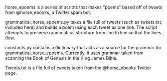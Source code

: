 horse_epoems is a series of scripts that makes "poems" based off of tweets from @horse_ebooks, a Twitter spam bot.

grammatical_horse_epoems.py takes a file full of tweets (such as tweets.txt, included here) and builds a poem using each tweet as one line. The script attempts to preserve grammatical structure from line to line so that the lines flow.

constants.py contains a dictionary that acts as a source for the grammar for grammatical_horse_epoems. Currently, it uses grammar taken from scanning the Book of Genesis in the King James Bible.

Tweets.txt is a file full of tweets taken from the @horse_ebooks Twitter page.
